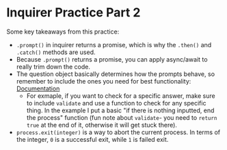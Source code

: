 # Inquirer Practice Part 2

Some key takeaways from this practice:
* `.prompt()` in inquirer returns a promise, which is why the `.then()` and `.catch()` methods are used.
* Because `.prompt()` returns a promise, you can apply async/await to really trim down the code.
* The question object basically determines how the prompts behave, so remember to include the ones you need for best functionality: [Documentation](https://www.npmjs.com/package/inquirer#objects)
    * For exmaple, if you want to check for a specific answer, make sure to include `validate` and use a function to check for any specific thing. In the example I put a basic "if there is nothing inputted, end the process" function (fun note about `validate`- you need to `return true` at the end of it, otherwise it will get stuck there).
* `process.exit(integer)` is a way to abort the current process. In terms of the integer, `0` is a successful exit, while `1` is failed exit.